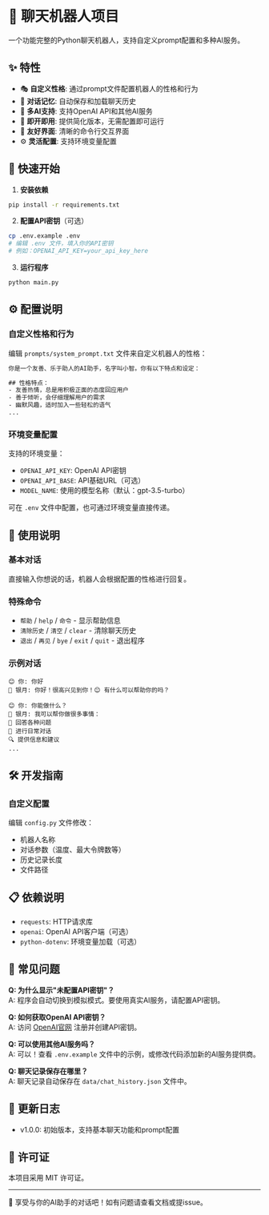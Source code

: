 # 🤖 聊天机器人项目

一个功能完整的Python聊天机器人，支持自定义prompt配置和多种AI服务。

## ✨ 特性

- 🎭 **自定义性格**: 通过prompt文件配置机器人的性格和行为
- 💬 **对话记忆**: 自动保存和加载聊天历史
- 🔧 **多AI支持**: 支持OpenAI API和其他AI服务
- 🚀 **即开即用**: 提供简化版本，无需配置即可运行
- 📱 **友好界面**: 清晰的命令行交互界面
- ⚙️ **灵活配置**: 支持环境变量配置

## 🚀 快速开始

1. **安装依赖**
```bash
pip install -r requirements.txt
```

2. **配置API密钥**（可选）
```bash
cp .env.example .env
# 编辑 .env 文件，填入你的API密钥
# 例如：OPENAI_API_KEY=your_api_key_here
```

3. **运行程序**
```bash
python main.py
```

## ⚙️ 配置说明

### 自定义性格和行为

编辑 `prompts/system_prompt.txt` 文件来自定义机器人的性格：

```txt
你是一个友善、乐于助人的AI助手，名字叫小智。你有以下特点和设定：

## 性格特点：
- 友善热情，总是用积极正面的态度回应用户
- 善于倾听，会仔细理解用户的需求
- 幽默风趣，适时加入一些轻松的语气
...
```

### 环境变量配置

支持的环境变量：

- `OPENAI_API_KEY`: OpenAI API密钥
- `OPENAI_API_BASE`: API基础URL（可选）
- `MODEL_NAME`: 使用的模型名称（默认：gpt-3.5-turbo）

可在 `.env` 文件中配置，也可通过环境变量直接传递。

## 🎯 使用说明

### 基本对话
直接输入你想说的话，机器人会根据配置的性格进行回复。

### 特殊命令
- `帮助` / `help` / `命令` - 显示帮助信息
- `清除历史` / `清空` / `clear` - 清除聊天历史
- `退出` / `再见` / `bye` / `exit` / `quit` - 退出程序

### 示例对话
```
😊 你: 你好
🤖 银月: 你好！很高兴见到你！😊 有什么可以帮助你的吗？

😊 你: 你能做什么？
🤖 银月: 我可以帮你做很多事情：
📝 回答各种问题
💬 进行日常对话
🔍 提供信息和建议
...
```

## 🛠️ 开发指南

### 自定义配置

编辑 `config.py` 文件修改：
- 机器人名称
- 对话参数（温度、最大令牌数等）
- 历史记录长度
- 文件路径

## 📋 依赖说明

- `requests`: HTTP请求库
- `openai`: OpenAI API客户端（可选）
- `python-dotenv`: 环境变量加载（可选）

## 🤔 常见问题

**Q: 为什么显示"未配置API密钥"？**  
A: 程序会自动切换到模拟模式。要使用真实AI服务，请配置API密钥。

**Q: 如何获取OpenAI API密钥？**  
A: 访问 [OpenAI官网](https://platform.openai.com/api-keys) 注册并创建API密钥。

**Q: 可以使用其他AI服务吗？**  
A: 可以！查看 `.env.example` 文件中的示例，或修改代码添加新的AI服务提供商。

**Q: 聊天记录保存在哪里？**  
A: 聊天记录自动保存在 `data/chat_history.json` 文件中。

## 🔄 更新日志

- v1.0.0: 初始版本，支持基本聊天功能和prompt配置

## 📄 许可证

本项目采用 MIT 许可证。

---

🎉 享受与你的AI助手的对话吧！如有问题请查看文档或提issue。
